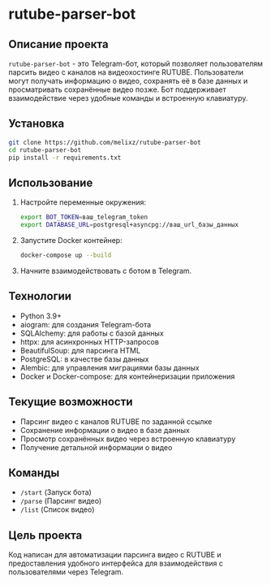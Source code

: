 # rutube-parser-bot

## Описание проекта

`rutube-parser-bot` - это Telegram-бот, который позволяет пользователям парсить видео с каналов на видеохостинге RUTUBE. Пользователи могут получать информацию о видео, сохранять её в базе данных и просматривать сохранённые видео позже. Бот поддерживает взаимодействие через удобные команды и встроенную клавиатуру.

## Установка

```bash
git clone https://github.com/melixz/rutube-parser-bot
cd rutube-parser-bot
pip install -r requirements.txt
```

## Использование

1. Настройте переменные окружения:
   ```sh
   export BOT_TOKEN=ваш_telegram_token
   export DATABASE_URL=postgresql+asyncpg://ваш_url_базы_данных
   ```

2. Запустите Docker контейнер:
   ```sh
   docker-compose up --build
   ```

3. Начните взаимодействовать с ботом в Telegram.

## Технологии

- Python 3.9+
- aiogram: для создания Telegram-бота
- SQLAlchemy: для работы с базой данных
- httpx: для асинхронных HTTP-запросов
- BeautifulSoup: для парсинга HTML
- PostgreSQL: в качестве базы данных
- Alembic: для управления миграциями базы данных
- Docker и Docker-compose: для контейнеризации приложения

## Текущие возможности

- Парсинг видео с каналов RUTUBE по заданной ссылке
- Сохранение информации о видео в базе данных
- Просмотр сохранённых видео через встроенную клавиатуру
- Получение детальной информации о видео

## Команды

- `/start` (Запуск бота)
- `/parse` (Парсинг видео)
- `/list` (Список видео)

## Цель проекта

Код написан для автоматизации парсинга видео с RUTUBE и предоставления удобного интерфейса для взаимодействия с пользователями через Telegram.
